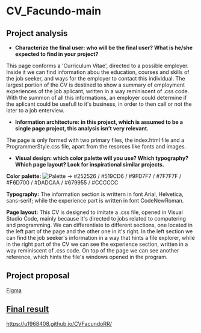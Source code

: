 # CV_Facundo-main
## Project analysis

  -	**Characterize the final user: who will be the final user? What is he/she expected to find in your project?**

This page conforms a 'Curriculum Vitae', directed to a possible employer. Inside it we can find information abou the education, courses and skills of the job seeker, and ways for the employer to contact this individual. The largest portion of the CV is destined to show a summary of employment experiences of the job aplicant, written in a way reminiscent of .css code. With the summon of all this informations, an employer could determine if the aplicant could be usefull to it's business, in order to then call or not the later to a job enterview.


  -	**Information architecture: in this project, which is assumed to be a single page project, this analysis isn’t very relevant.**

The page is only formed with two primary files, the index.html file and a ProgrammerStyle.css file, apart from the resorces like fonts and images.


  -	**Visual design: which color palette will you use? Which typography? Which page layout? Look for inspirational similar projects.**

**Color palette:** ![Palette](https://cdn.discordapp.com/attachments/890553627188535306/1041425933384568942/Palette.png) -> #252526 / #519CD6 / #9FD7F7 / #7F7F7F / #F6D700 / #DADCAA / #679955 / #CCCCCC

**Typography:** The information section is writtern in font Arial, Helvetica, sans-serif; while the experience part is written in font CodeNewRoman.

**Page layout:**
This CV is designed to imitate a .css file, opened in Visual Studio Code, mainly because it's directed to jobs related to computering and programming. We can differentiate to different sections, one located in the left part of the page and the other one in it's right. In the left section we can find the job seeker's information in a way that hints a file explorer, while in the right part of the CV we can see the experience section, written in a way reminiscent of .css code. On top of the page we can see another reference, which hints the file's windows opened in the program.

## Project proposal

[Figma](https://www.figma.com/file/xeftLet4EmphcjOLuyQ6Gg/CV_F-(Copy)?node-id=0%3A1)

## [Final result](https://u1968408.github.io/CVFacundoRR/)

https://u1968408.github.io/CVFacundoRR/

